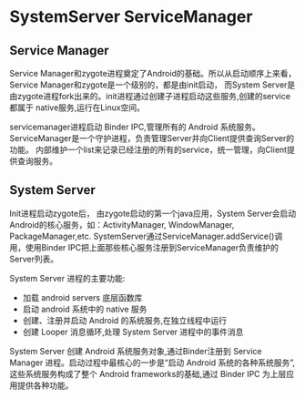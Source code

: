 # SystemServer ServiceManager

## Service Manager

Service Manager和zygote进程奠定了Android的基础。所以从启动顺序上来看，Service Manager和zygote是一个级别的，都是由init启动， 而System Server是由zygote进程fork出来的。init进程通过创建子进程启动这些服务,创建的service都属于 native服务,运行在Linux空间。

servicemanager进程启动 Binder IPC,管理所有的 Android 系统服务。ServiceManager是一个守护进程，负责管理Server并向Client提供查询Server的功能。 内部维护一个list来记录已经注册的所有的service，统一管理，向Client提供查询服务。

## System Server

Init进程启动zygote后， 由zygote启动的第一个java应用，System Server会启动Android的核心服务，如：ActivityManager, WindowManager, PackageManager,etc. SystemServer通过ServiceManager.addService()调用，使用Binder IPC把上面那些核心服务注册到ServiceManager负责维护的Server列表。

System Server 进程的主要功能:
* 加载 android servers 底层函数库
* 启动 android 系统中的 native 服务
* 创建、注册并启动 Android 的系统服务,在独立线程中运行
* 创建 Looper 消息循环,处理 System Server 进程中的事件消息

System Server 创建 Android 系统服务对象,通过Binder注册到 Service Manager 进程。启动过程中最核心的一步是“启动 Android 系统的各种系统服务”,这些系统服务构成了整个 Android frameworks的基础,通过 Binder IPC 为上层应用提供各种功能。